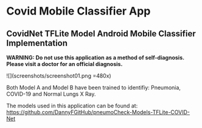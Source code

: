 # Covid Mobile Classifier App
## CovidNet TFLite Model Android Mobile Classifier Implementation

__WARNING: Do not use this application as a method of self-diagnosis. Please visit a doctor for an official diagnosis.__

![](screenshots/screenshot01.png =480x)

Both Model A and Model B have been trained to identifiy: Pneumonia, COVID-19 and Normal Lungs X Ray.


The models used in this application can be found at:
https://github.com/DannyFGitHub/pneumoCheck-Models-TFLite-COVID-Net
